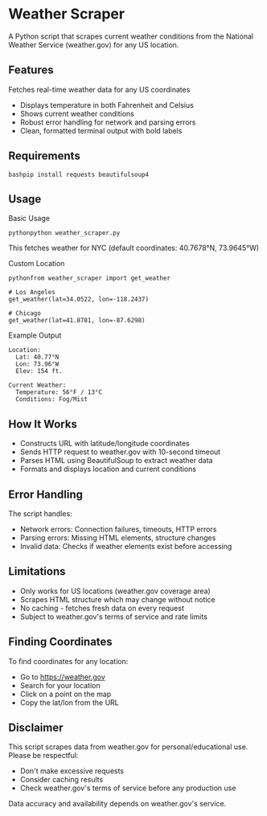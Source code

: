 # Weather Scraper
A Python script that scrapes current weather conditions from the National Weather Service (weather.gov) for any US location.

## Features
Fetches real-time weather data for any US coordinates
- Displays temperature in both Fahrenheit and Celsius
- Shows current weather conditions
- Robust error handling for network and parsing errors
- Clean, formatted terminal output with bold labels

## Requirements
```
bashpip install requests beautifulsoup4
```
## Usage
Basic Usage
```
pythonpython weather_scraper.py
```
This fetches weather for NYC (default coordinates: 40.7678°N, 73.9645°W)

Custom Location
```
pythonfrom weather_scraper import get_weather

# Los Angeles
get_weather(lat=34.0522, lon=-118.2437)

# Chicago
get_weather(lat=41.8781, lon=-87.6298)
```
Example Output
```
Location:
  Lat: 40.77°N 
  Lon: 73.96°W 
  Elev: 154 ft.

Current Weather:
  Temperature: 56°F / 13°C
  Conditions: Fog/Mist
```  
## How It Works
- Constructs URL with latitude/longitude coordinates
- Sends HTTP request to weather.gov with 10-second timeout
- Parses HTML using BeautifulSoup to extract weather data
- Formats and displays location and current conditions

## Error Handling
The script handles:
- Network errors: Connection failures, timeouts, HTTP errors
- Parsing errors: Missing HTML elements, structure changes
- Invalid data: Checks if weather elements exist before accessing

## Limitations
- Only works for US locations (weather.gov coverage area)
- Scrapes HTML structure which may change without notice
- No caching - fetches fresh data on every request
- Subject to weather.gov's terms of service and rate limits

## Finding Coordinates
To find coordinates for any location:
- Go to https://weather.gov
- Search for your location
- Click on a point on the map
- Copy the lat/lon from the URL

## Disclaimer
This script scrapes data from weather.gov for personal/educational use. Please be respectful:
- Don't make excessive requests
- Consider caching results  
- Check weather.gov's terms of service before any production use

Data accuracy and availability depends on weather.gov's service.